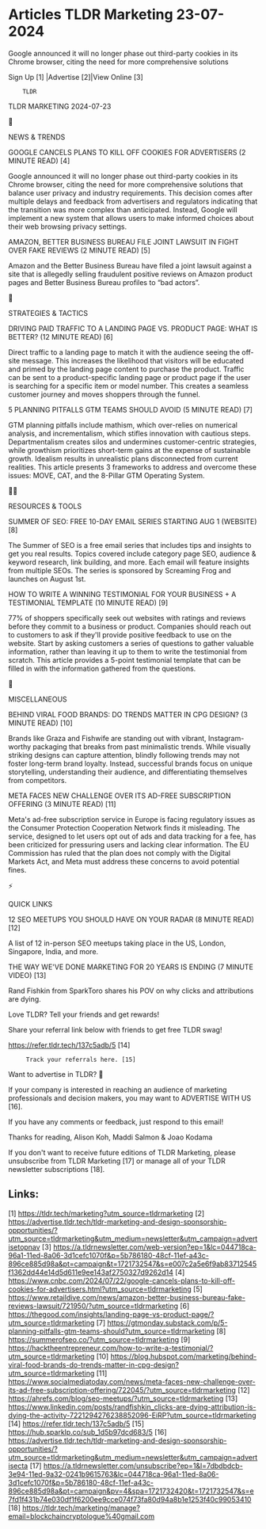 # Articles TLDR Marketing 23-07-2024

Google announced it will no longer phase out third-party cookies in
its Chrome browser, citing the need for more comprehensive solutions 


 Sign Up [1] |Advertise [2]|View Online [3] 

		TLDR 

TLDR MARKETING 2024-07-23

📱 

NEWS & TRENDS

 GOOGLE CANCELS PLANS TO KILL OFF COOKIES FOR ADVERTISERS (2 MINUTE
READ) [4] 

 Google announced it will no longer phase out third-party cookies in
its Chrome browser, citing the need for more comprehensive solutions
that balance user privacy and industry requirements. This decision
comes after multiple delays and feedback from advertisers and
regulators indicating that the transition was more complex than
anticipated. Instead, Google will implement a new system that allows
users to make informed choices about their web browsing privacy
settings. 

 AMAZON, BETTER BUSINESS BUREAU FILE JOINT LAWSUIT IN FIGHT OVER FAKE
REVIEWS (2 MINUTE READ) [5] 

 Amazon and the Better Business Bureau have filed a joint lawsuit
against a site that is allegedly selling fraudulent positive reviews
on Amazon product pages and Better Business Bureau profiles to “bad
actors”. 

🚀 

STRATEGIES & TACTICS

 DRIVING PAID TRAFFIC TO A LANDING PAGE VS. PRODUCT PAGE: WHAT IS
BETTER? (12 MINUTE READ) [6] 

 Direct traffic to a landing page to match it with the audience seeing
the off-site message. This increases the likelihood that visitors will
be educated and primed by the landing page content to purchase the
product. Traffic can be sent to a product-specific landing page or
product page if the user is searching for a specific item or model
number. This creates a seamless customer journey and moves shoppers
through the funnel. 

 5 PLANNING PITFALLS GTM TEAMS SHOULD AVOID (5 MINUTE READ) [7] 

 GTM planning pitfalls include mathism, which over-relies on numerical
analysis, and incrementalism, which stifles innovation with cautious
steps. Departmentalism creates silos and undermines customer-centric
strategies, while growthism prioritizes short-term gains at the
expense of sustainable growth. Idealism results in unrealistic plans
disconnected from current realities. This article presents 3
frameworks to address and overcome these issues: MOVE, CAT, and the
8-Pillar GTM Operating System. 

🧑‍💻 

RESOURCES & TOOLS

 SUMMER OF SEO: FREE 10-DAY EMAIL SERIES STARTING AUG 1 (WEBSITE) [8] 

 The Summer of SEO is a free email series that includes tips and
insights to get you real results. Topics covered include category page
SEO, audience & keyword research, link building, and more. Each email
will feature insights from multiple SEOs. The series is sponsored by
Screaming Frog and launches on August 1st. 

 HOW TO WRITE A WINNING TESTIMONIAL FOR YOUR BUSINESS + A TESTIMONIAL
TEMPLATE (10 MINUTE READ) [9] 

 77% of shoppers specifically seek out websites with ratings and
reviews before they commit to a business or product. Companies should
reach out to customers to ask if they'll provide positive feedback to
use on the website. Start by asking customers a series of questions to
gather valuable information, rather than leaving it up to them to
write the testimonial from scratch. This article provides a 5-point
testimonial template that can be filled in with the information
gathered from the questions. 

🎁 

MISCELLANEOUS

 BEHIND VIRAL FOOD BRANDS: DO TRENDS MATTER IN CPG DESIGN? (3 MINUTE
READ) [10] 

 Brands like Graza and Fishwife are standing out with vibrant,
Instagram-worthy packaging that breaks from past minimalistic trends.
While visually striking designs can capture attention, blindly
following trends may not foster long-term brand loyalty. Instead,
successful brands focus on unique storytelling, understanding their
audience, and differentiating themselves from competitors. 

 META FACES NEW CHALLENGE OVER ITS AD-FREE SUBSCRIPTION OFFERING (3
MINUTE READ) [11] 

 Meta's ad-free subscription service in Europe is facing regulatory
issues as the Consumer Protection Cooperation Network finds it
misleading. The service, designed to let users opt out of ads and data
tracking for a fee, has been criticized for pressuring users and
lacking clear information. The EU Commission has ruled that the plan
does not comply with the Digital Markets Act, and Meta must address
these concerns to avoid potential fines. 

⚡ 

QUICK LINKS

 12 SEO MEETUPS YOU SHOULD HAVE ON YOUR RADAR (8 MINUTE READ) [12] 

 A list of 12 in-person SEO meetups taking place in the US, London,
Singapore, India, and more. 

 THE WAY WE'VE DONE MARKETING FOR 20 YEARS IS ENDING (7 MINUTE VIDEO)
[13] 

 Rand Fishkin from SparkToro shares his POV on why clicks and
attributions are dying. 

Love TLDR? Tell your friends and get rewards!

 Share your referral link below with friends to get free TLDR swag! 

 https://refer.tldr.tech/137c5adb/5 [14] 

		 Track your referrals here. [15] 

Want to advertise in TLDR? 📰

 If your company is interested in reaching an audience of marketing
professionals and decision makers, you may want to ADVERTISE WITH US
[16]. 

 If you have any comments or feedback, just respond to this email! 

Thanks for reading, 
Alison Koh, Maddi Salmon & Joao Kodama 

If you don't want to receive future editions of TLDR Marketing, please
unsubscribe from TLDR Marketing [17] or manage all of your TLDR
newsletter subscriptions [18]. 

 

Links:
------
[1] https://tldr.tech/marketing?utm_source=tldrmarketing
[2] https://advertise.tldr.tech/tldr-marketing-and-design-sponsorship-opportunities/?utm_source=tldrmarketing&utm_medium=newsletter&utm_campaign=advertisetopnav
[3] https://a.tldrnewsletter.com/web-version?ep=1&lc=044718ca-96a1-11ed-8a06-3d1cefc1070f&p=5b786180-48cf-11ef-a43c-896ce885d98a&pt=campaign&t=1721732547&s=e007c2a5e6f9ab83712545f1362dd44e14d5d611e9ee143af2750327d9262d14
[4] https://www.cnbc.com/2024/07/22/google-cancels-plans-to-kill-off-cookies-for-advertisers.html?utm_source=tldrmarketing
[5] https://www.retaildive.com/news/amazon-better-business-bureau-fake-reviews-lawsuit/721950/?utm_source=tldrmarketing
[6] https://thegood.com/insights/landing-page-vs-product-page/?utm_source=tldrmarketing
[7] https://gtmonday.substack.com/p/5-planning-pitfalls-gtm-teams-should?utm_source=tldrmarketing
[8] https://summerofseo.co/?utm_source=tldrmarketing
[9] https://hacktheentrepreneur.com/how-to-write-a-testimonial/?utm_source=tldrmarketing
[10] https://blog.hubspot.com/marketing/behind-viral-food-brands-do-trends-matter-in-cpg-design?utm_source=tldrmarketing
[11] https://www.socialmediatoday.com/news/meta-faces-new-challenge-over-its-ad-free-subscription-offering/722045/?utm_source=tldrmarketing
[12] https://ahrefs.com/blog/seo-meetups/?utm_source=tldrmarketing
[13] https://www.linkedin.com/posts/randfishkin_clicks-are-dying-attribution-is-dying-the-activity-7221294276238852096-EiRP?utm_source=tldrmarketing
[14] https://refer.tldr.tech/137c5adb/5
[15] https://hub.sparklp.co/sub_1d5b97dcd683/5
[16] https://advertise.tldr.tech/tldr-marketing-and-design-sponsorship-opportunities/?utm_source=tldrmarketing&utm_medium=newsletter&utm_campaign=advertisecta
[17] https://a.tldrnewsletter.com/unsubscribe?ep=1&l=7dbdbdcb-3e94-11ed-9a32-0241b9615763&lc=044718ca-96a1-11ed-8a06-3d1cefc1070f&p=5b786180-48cf-11ef-a43c-896ce885d98a&pt=campaign&pv=4&spa=1721732420&t=1721732547&s=e7fd1f431b74e030df1f6200ee9cce074f73fa80d94a8b1e1253f40c99053410
[18] https://tldr.tech/marketing/manage?email=blockchaincryptologue%40gmail.com